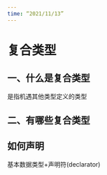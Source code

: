 ```yaml
---
time: “2021/11/13”
---
```


<!-- @import "[TOC]" {cmd="toc" depthFrom=1 depthTo=6 orderedList=false} -->

# 复合类型
## 一、什么是复合类型
是指机遇其他类型定义的类型

## 二、有哪些复合类型

## 如何声明
基本数据类型+声明符(declarator)


